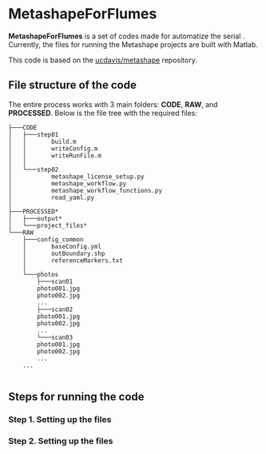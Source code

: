# MetashapeForFlumes

**MetashapeForFlumes** is a set of codes made for automatize the serial . Currently, the files for running the Metashape projects are built with Matlab.  

This code is based on the [ucdavis/metashape](https://github.com/ucdavis/metashape) repository.

## File structure of the code 

The entire process works with 3 main folders: **CODE**, **RAW**, and **PROCESSED**. Below is the file tree with the required files:

```
├───CODE
│   ├───step01
│   │       build.m
│   │       writeConfig.m
│   │       writeRunFile.m
│   │
│   └───step02
│           metashape_license_setup.py
│           metashape_workflow.py
│           metashape_workflow_functions.py
│           read_yaml.py
│
├───PROCESSED*
│   ├───output*
│   └───project_files*
└───RAW
    ├───config_common
    │       baseConfig.yml
    │       outBoundary.shp
    │       referenceMarkers.txt
    │
    └───photos
        ├───scan01
		photo001.jpg
		photo002.jpg
		...
        ├───scan02
		photo001.jpg
		photo002.jpg
		...
        └───scan03
		photo001.jpg
		photo002.jpg
		...
	...
        
```

## Steps for running the code

### Step 1. Setting up the files

### Step 2. Setting up the files


